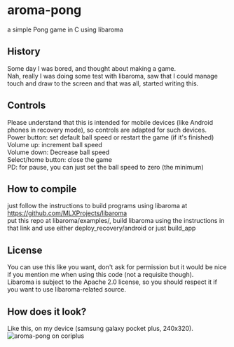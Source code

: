 # aroma-pong
a simple Pong game in C using libaroma

## History
Some day I was bored, and thought about making a game.  
Nah, really I was doing some test with libaroma, saw that I could manage touch and draw to the screen and that was all, started writing this. 

## Controls
Please understand that this is intended for mobile devices (like Android phones in recovery mode), so controls are adapted for such devices.  
Power button: set default ball speed or restart the game (if it's finished)  
Volume up: increment ball speed  
Volume down: Decrease ball speed  
Select/home button: close the game  
PD: for pause, you can just set the ball speed to zero (the minimum)  

## How to compile
just follow the instructions to build programs using libaroma at https://github.com/MLXProjects/libaroma  
put this repo at libaroma/examples/, build libaroma using the instructions in that link and use either deploy_recovery/android or just build_app

## License
You can use this like you want, don't ask for permission but it would be nice if you mention me when using this code (not a requisite though).  
Libaroma is subject to the Apache 2.0 license, so you should respect it if you want to use libaroma-related source.

## How does it look?
Like this, on my device (samsung galaxy pocket plus, 240x320).  
![aroma-pong on coriplus](https://i.ibb.co/QFbh1NF/pong.png)
